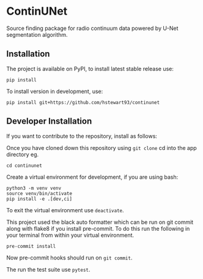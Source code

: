 # ContinUNet
Source finding package for radio continuum data powered by U-Net segmentation algorithm.

## Installation
The project is available on PyPI, to install latest stable release use:

```pip install```

To install version in development, use:

```pip install git+https://github.com/hstewart93/continunet```

## Developer Installation
If you want to contribute to the repository, install as follows:

Once you have cloned down this repository using `git clone` cd into the app directory eg.

```
cd continunet
```

Create a virtual environment for development, if you are using bash:

```
python3 -m venv venv
source venv/bin/activate
pip install -e .[dev,ci]
```

To exit the virtual environment use `deactivate`.

This project used the black auto formatter which can be run on git commit along with flake8 if you install pre-commit. To do this run the following in your terminal from within your virtual environment.

```
pre-commit install
```

Now pre-commit hooks should run on `git commit`.

The run the test suite use `pytest`.